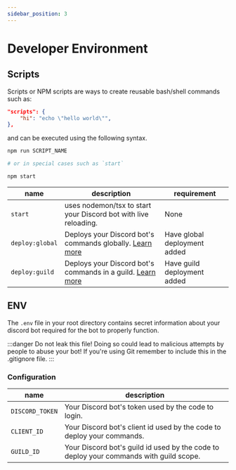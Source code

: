 ```yaml
---
sidebar_position: 3
---
```


# Developer Environment

## Scripts

Scripts or NPM scripts are ways to create reusable bash/shell commands such as:

```json
"scripts": {
    "hi": "echo \"hello world\"",
},
```

and can be executed using the following syntax.

```bash
npm run SCRIPT_NAME

# or in special cases such as `start`

npm start
```

| name            | description                                                                            | requirement                  |
| --------------- | -------------------------------------------------------------------------------------- | ---------------------------- |
| `start`         | uses nodemon/tsx to start your Discord bot with live reloading.                        | None                         |
| `deploy:global` | Deploys your Discord bot's commands globally. [Learn more](../options/deployment.md)   | Have global deployment added |
| `deploy:guild`  | Deploys your Discord bot's commands in a guild. [Learn more](../options/deployment.md) | Have guild deployment added  |

## ENV

The `.env` file in your root directory contains secret information about your discord bot required for the
bot to properly function.

:::danger
Do not leak this file! Doing so could lead to malicious attempts by people to abuse your bot! If you're using Git remember to include this in the .gitignore file.
:::

### Configuration

| name            | description                                                                            |
| --------------- | -------------------------------------------------------------------------------------- |
| `DISCORD_TOKEN` | Your Discord bot's token used by the code to login.                                    |
| `CLIENT_ID`     | Your Discord bot's client id used by the code to deploy your commands.                 |
| `GUILD_ID`      | Your Discord bot's guild id used by the code to deploy your commands with guild scope. |
